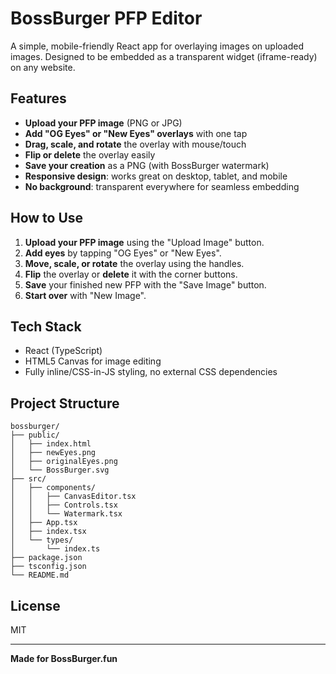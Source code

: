 # BossBurger PFP Editor

A simple, mobile-friendly React app for overlaying images on uploaded images. Designed to be embedded as a transparent widget (iframe-ready) on any website.

## Features

- **Upload your PFP image** (PNG or JPG)
- **Add "OG Eyes" or "New Eyes" overlays** with one tap
- **Drag, scale, and rotate** the overlay with mouse/touch
- **Flip or delete** the overlay easily
- **Save your creation** as a PNG (with BossBurger watermark)
- **Responsive design**: works great on desktop, tablet, and mobile
- **No background**: transparent everywhere for seamless embedding

## How to Use

1. **Upload your PFP image** using the "Upload Image" button.
2. **Add eyes** by tapping "OG Eyes" or "New Eyes".
3. **Move, scale, or rotate** the overlay using the handles.
4. **Flip** the overlay or **delete** it with the corner buttons.
5. **Save** your finished new PFP with the "Save Image" button.
6. **Start over** with "New Image".

## Tech Stack

- React (TypeScript)
- HTML5 Canvas for image editing
- Fully inline/CSS-in-JS styling, no external CSS dependencies

## Project Structure

```
bossburger/
├── public/
│   ├── index.html
│   ├── newEyes.png
│   ├── originalEyes.png
│   └── BossBurger.svg
├── src/
│   ├── components/
│   │   ├── CanvasEditor.tsx
│   │   ├── Controls.tsx
│   │   └── Watermark.tsx
│   ├── App.tsx
│   ├── index.tsx
│   └── types/
│       └── index.ts
├── package.json
├── tsconfig.json
└── README.md
```

## License

MIT

---

**Made for BossBurger.fun**